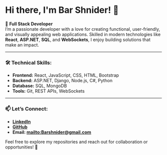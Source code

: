
# Hi there, I'm Bar Shnider! 👋  

🌟 **Full Stack Developer**  
I’m a passionate developer with a love for creating functional, user-friendly, and visually appealing web applications. Skilled in modern technologies like **React**, **ASP.NET**, **SQL**, and **WebSockets**, I enjoy building solutions that make an impact.  

---

### 🛠️ Technical Skills:
- **Frontend:** React, JavaScript, CSS, HTML, Bootstrap  
- **Backend:** ASP.NET, Django, Node.js, C#, Python  
- **Database:** SQL, MongoDB  
- **Tools:** Git, REST APIs, WebSockets  

---

### 📫 Let’s Connect:
- **[LinkedIn](https://www.linkedin.com/in/bar-shnider)**
- **[GitHub](https://github.com/barshnider)**  
- **Email: [mailto:Barshnider@gmail.com](barshnider@gmail.com)**  

Feel free to explore my repositories and reach out for collaboration or opportunities! 🚀  
